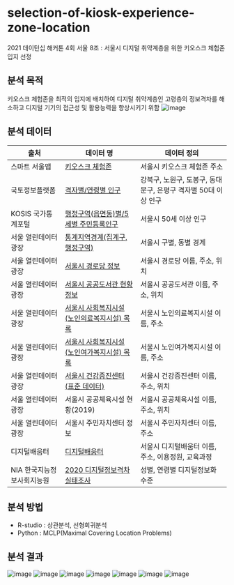 # selection-of-kiosk-experience-zone-location
2021 데이턴십 해커톤 4회 서울 8조 : 서울시 디지털 취약계층을 위한 키오스크 체험존 입지 선정

## 분석 목적
키오스크 체험존을 최적의 입지에 배치하여 디지털 취약계층인 고령층의 정보격차를 해소하고 디지털 기기의 접근성 및 활용능력을 향상시키기 위함
![image](https://github.com/jeongsl/kiosk-experience-zone-location/assets/128488488/a062eec2-e2e1-4bc7-9a68-b50d58632e77)


## 분석 데이터
|출처|데이터 명|데이터 정의|
|------|---|---|
|스마트 서울맵|[키오스크 체험존](https://map.seoul.go.kr/smgis2/short/6Na3o)|서울시 키오스크 체험존 주소|
|국토정보플랫폼|[격자별/연령별 인구](https://map.ngii.go.kr/ms/map/NlipMap.do)|강북구, 노원구, 도봉구, 동대문구, 은평구 격자별 50대 이상 인구|
|KOSIS 국가통계포털|[행정구역(읍면동)별/5세별 주민등록인구](https://kosis.kr/statHtml/statHtml.do?orgId=101&tblId=DT_1B04005N&conn_path=I2)|서울시 50세 이상 인구|
|서울 열린데이터 광장|[통계지역경계(집계구,행정구역)](https://data.seoul.go.kr/dataVisual/seoul/seoulLivingPopulation.do)|서울시 구별, 동별 경계|
|서울 열린데이터 광장|[서울시 경로당 정보](http://data.seoul.go.kr/dataList/OA-15052/S/1/datasetView.do)|서울시 경로당 이름, 주소, 위치|
|서울 열린데이터 광장|[서울시 공공도서관 현황정보](http://data.seoul.go.kr/dataList/OA-15480/S/1/datasetView.do)|서울시 공공도서관 이름, 주소, 위치|
|서울 열린데이터 광장|[서울시 사회복지시설(노인의료복지시설) 목록](http://data.seoul.go.kr/dataList/OA-20413/S/1/datasetView.do)|서울시 노인의료복지시설 이름, 주소|
|서울 열린데이터 광장|[서울시 사회복지시설(노인여가복지시설) 목록](http://data.seoul.go.kr/dataList/OA-20412/S/1/datasetView.do)|서울시 노인여가복지시설 이름, 주소|
|서울 열린데이터 광장|[서울시 건강증진센터(표준 데이터)](http://data.seoul.go.kr/dataList/OA-20438/S/1/datasetView.do)|서울시 건강증진센터 이름, 주소, 위치|
|서울 열린데이터 광장|서울시 공공체육시설 현황(2019)|서울시 공공체육시설 이름, 주소, 위치|
|서울 열린데이터 광장|서울시 주민자치센터 정보|서울시 주민자치센터 이름, 주소|
|디지털배움터|[디지털배움터](https://www.xn--2z1bw8k1pjz5ccumkb.kr/edc/crse/place.do?sch_area_cd=101&sch_signgu_cd=&sch_oper_sttus_se_cd=&sch_edc_plc_se_cd=&sch_edc_place_nm=)|서울시 디지털배움터 이름, 주소, 이용정원, 교육과정|
|NIA 한국지능정보사회지능원|[2020 디지털정보격차 실태조사](https://www.nia.or.kr/site/nia_kor/ex/bbs/View.do?cbIdx=81623&bcIdx=23112&parentSeq=23112)|성별, 연령별 디지털정보화 수준|


## 분석 방법
* R-studio : 상관분석, 선형회귀분석
* Python : MCLP(Maximal Covering Location Problems)


## 분석 결과
![image](https://github.com/jeongsl/kiosk-experience-zone-location/assets/128488488/44af1c6f-923c-4d16-b4a8-bd6dac0c63d8)
![image](https://github.com/jeongsl/kiosk-experience-zone-location/assets/128488488/989021c6-f68c-4444-91fb-c990e3c2b9fa)
![image](https://github.com/jeongsl/kiosk-experience-zone-location/assets/128488488/e79e648e-e182-4eec-96aa-ff810c090560)
![image](https://github.com/jeongsl/kiosk-experience-zone-location/assets/128488488/3c6bf10f-ef44-4340-bc26-e48336f72271)
![image](https://github.com/jeongsl/kiosk-experience-zone-location/assets/128488488/0d1dcdf4-3cef-4e4d-aa04-9b053c6bc2a0)
![image](https://github.com/jeongsl/kiosk-experience-zone-location/assets/128488488/9048e8fe-67e9-41ed-9464-335550666556)
![image](https://github.com/jeongsl/kiosk-experience-zone-location/assets/128488488/b57401a4-f0a5-429b-a818-84060f217270)
